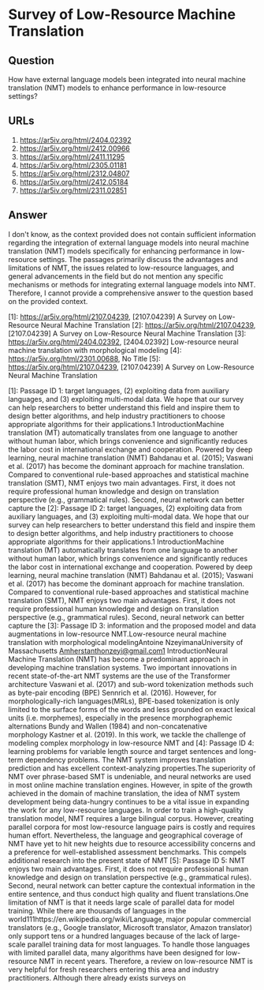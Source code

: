 # Survey of Low-Resource Machine Translation

## Question

How have external language models been integrated into neural machine translation (NMT) models to enhance performance in low-resource settings?

## URLs

1. https://ar5iv.org/html/2404.02392
2. https://ar5iv.org/html/2412.00966
3. https://ar5iv.org/html/2411.11295
4. https://ar5iv.org/html/2305.01181
5. https://ar5iv.org/html/2312.04807
6. https://ar5iv.org/html/2412.05184
7. https://ar5iv.org/html/2311.02851

## Answer

I don't know, as the context provided does not contain sufficient information regarding the integration of external language models into neural machine translation (NMT) models specifically for enhancing performance in low-resource settings. The passages primarily discuss the advantages and limitations of NMT, the issues related to low-resource languages, and general advancements in the field but do not mention any specific mechanisms or methods for integrating external language models into NMT. Therefore, I cannot provide a comprehensive answer to the question based on the provided context.

[1]: https://ar5iv.org/html/2107.04239, [2107.04239] A Survey on Low-Resource Neural Machine Translation
[2]: https://ar5iv.org/html/2107.04239, [2107.04239] A Survey on Low-Resource Neural Machine Translation
[3]: https://ar5iv.org/html/2404.02392, [2404.02392] Low-resource neural machine translation with morphological modeling
[4]: https://ar5iv.org/html/2301.00688, No Title
[5]: https://ar5iv.org/html/2107.04239, [2107.04239] A Survey on Low-Resource Neural Machine Translation

[1]: Passage ID 1: target languages, (2) exploiting data from auxiliary languages, and (3) exploiting multi-modal data. We hope that our survey can help researchers to better understand this field and inspire them to design better algorithms, and help industry practitioners to choose appropriate algorithms for their applications.1 IntroductionMachine translation (MT) automatically translates from one language to another without human labor, which brings convenience and significantly reduces the labor cost in international exchange and cooperation. Powered by deep learning, neural machine translation (NMT) Bahdanau et al. (2015); Vaswani et al. (2017) has become the dominant approach for machine translation. Compared to conventional rule-based approaches and statistical machine translation (SMT), NMT enjoys two main advantages. First, it does not require professional human knowledge and design on translation perspective (e.g., grammatical rules). Second, neural network can better capture the
[2]: Passage ID 2: target languages, (2) exploiting data from auxiliary languages, and (3) exploiting multi-modal data. We hope that our survey can help researchers to better understand this field and inspire them to design better algorithms, and help industry practitioners to choose appropriate algorithms for their applications.1 IntroductionMachine translation (MT) automatically translates from one language to another without human labor, which brings convenience and significantly reduces the labor cost in international exchange and cooperation. Powered by deep learning, neural machine translation (NMT) Bahdanau et al. (2015); Vaswani et al. (2017) has become the dominant approach for machine translation. Compared to conventional rule-based approaches and statistical machine translation (SMT), NMT enjoys two main advantages. First, it does not require professional human knowledge and design on translation perspective (e.g., grammatical rules). Second, neural network can better capture the
[3]: Passage ID 3: information and the proposed model and data augmentations in low-resource NMT.Low-resource neural machine translation with morphological modelingAntoine NzeyimanaUniversity of Massachusetts Amherstanthonzeyi@gmail.com1 IntroductionNeural Machine Translation (NMT) has become a predominant approach in developing machine translation systems. Two important innovations in recent state-of-the-art NMT systems are the use of the Transformer architecture Vaswani et al. (2017) and sub-word tokenization methods such as byte-pair encoding (BPE) Sennrich et al. (2016). However, for morphologically-rich languages(MRLs), BPE-based tokenization is only limited to the surface forms of the words and less grounded on exact lexical units (i.e. morphemes), especially in the presence morphographemic alternations Bundy and Wallen (1984) and non-concatenative morphology Kastner et al. (2019). In this work, we tackle the challenge of modeling complex morphology in low-resource NMT and
[4]: Passage ID 4: learning problems for variable length source and target sentences and long-term dependency problems. The NMT system improves translation prediction and has excellent context-analyzing properties.The superiority of NMT over phrase-based SMT is undeniable, and neural networks are used in most online machine translation engines. However, in spite of the growth achieved in the domain of machine translation, the idea of NMT system development being data-hungry continues to be a vital issue in expanding the work for any low-resource languages. In order to train a high-quality translation model, NMT requires a large bilingual corpus. However, creating parallel corpora for most low-resource language pairs is costly and requires human effort. Nevertheless, the language and geographical coverage of NMT have yet to hit new heights due to resource accessibility concerns and a preference for well-established assessment benchmarks. This compels additional research into the present state of NMT
[5]: Passage ID 5: NMT enjoys two main advantages. First, it does not require professional human knowledge and design on translation perspective (e.g., grammatical rules). Second, neural network can better capture the contextual information in the entire sentence, and thus conduct high quality and fluent translations.One limitation of NMT is that it needs large scale of parallel data for model training. While there are thousands of languages in the world111https://en.wikipedia.org/wiki/Language, major popular commercial translators (e.g., Google translator, Microsoft translator, Amazon translator) only support tens or a hundred languages because of the lack of large-scale parallel training data for most languages. To handle those languages with limited parallel data, many algorithms have been designed for low-resource NMT in recent years. Therefore, a review on low-resource NMT is very helpful for fresh researchers entering this area and industry practitioners. Although there already exists surveys on